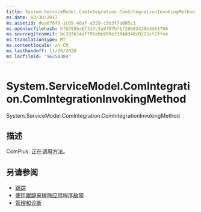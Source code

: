 ```yaml
---
title: System.ServiceModel.ComIntegration.ComIntegrationInvokingMethod
ms.date: 03/30/2017
ms.assetid: dea076f0-1c05-40af-a329-c3e3f7a805c1
ms.openlocfilehash: bf6395ba6f317c3a9797bf1f26682429e3d61786
ms.sourcegitcommit: bc293b14af795e0e999e3304dd40c0222cf2ffe4
ms.translationtype: MT
ms.contentlocale: zh-CN
ms.lasthandoff: 11/26/2020
ms.locfileid: "96254384"
---
```

# <a name="systemservicemodelcomintegrationcomintegrationinvokingmethod"></a>System.ServiceModel.ComIntegration.ComIntegrationInvokingMethod

System.ServiceModel.ComIntegration.ComIntegrationInvokingMethod  
  
## <a name="description"></a>描述  

 ComPlus: 正在调用方法。  
  
## <a name="see-also"></a>另请参阅

- [跟踪](index.md)
- [使用跟踪来排除应用程序故障](using-tracing-to-troubleshoot-your-application.md)
- [管理和诊断](../index.md)
